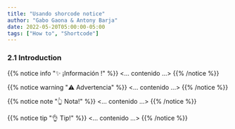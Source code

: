 ```yaml
---
title: "Usando shorcode notice"
author: "Gabo Gaona & Antony Barja"
date: 2022-05-20T05:00:00-05:00
tags: ["How to", "Shortcode"]
---
```


### 2.1 Introduction

{{% notice info "✨ ¡Información !"  %}}
<... contenido ...>
{{% /notice %}}

{{% notice warning "⚠️️️️️️ Advertencia" %}}
<... contenido ...>
{{% /notice %}}

{{% notice note "👆 Nota!" %}}
<... contenido ...>
{{% /notice %}}

{{% notice tip "👌 Tip!" %}}
<... contenido ...>
{{% /notice %}}

